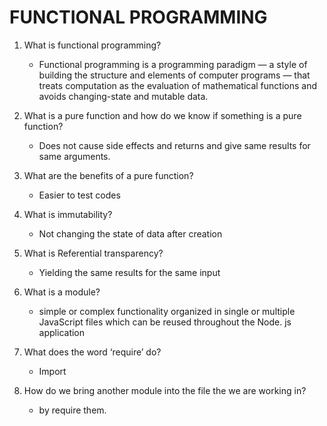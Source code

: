 # FUNCTIONAL PROGRAMMING

1. What is functional programming?
   - Functional programming is a programming paradigm — a style of building the structure and elements of computer programs — that treats computation as the evaluation of mathematical functions and avoids changing-state and mutable data.
2. What is a pure function and how do we know if something is a pure function?
   - Does not cause side effects and returns and give same results for same arguments.
3. What are the benefits of a pure function?
   - Easier to test codes
4. What is immutability?
   - Not changing the state of data after creation
5. What is Referential transparency?
   - Yielding the same results for the same input

6. What is a module?
   - simple or complex functionality organized in single or multiple JavaScript files which can be reused throughout the Node. js application
7. What does the word ‘require’ do?
   - Import
8. How do we bring another module into the file the we are working in?
   - by require them.

   